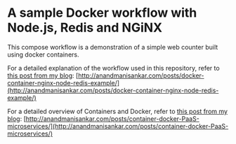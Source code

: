 # A sample Docker workflow with Node.js, Redis and NGiNX

This compose workflow is a demonstration of a simple web counter built using docker containers.

For a detailed explanation of the workflow used in this repository, refer to [this post from my blog](http://anandmanisankar.com/posts/docker-container-nginx-node-redis-example/):
[http://anandmanisankar.com/posts/docker-container-nginx-node-redis-example/](http://anandmanisankar.com/posts/docker-container-nginx-node-redis-example/)

For a detailed overview of Containers and Docker, refer to [this post from my blog](http://anandmanisankar.com/posts/container-docker-PaaS-microservices/):
[http://anandmanisankar.com/posts/container-docker-PaaS-microservices/](http://anandmanisankar.com/posts/container-docker-PaaS-microservices/)


